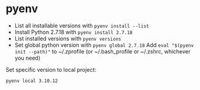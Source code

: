 # pyenv

- List all installable versions with ``pyenv install --list``
- Install Python 2.7.18 with ``pyenv install 2.7.18``
- List installed versions with ``pyenv versions``
- Set global python version with ``pyenv global 2.7.18``
Add ``eval "$(pyenv init --path)"`` to ~/.zprofile (or ~/.bash_profile or ~/.zshrc, whichever you need)

Set specific version to local project:
```
pyenv local 3.10.12
```

 

